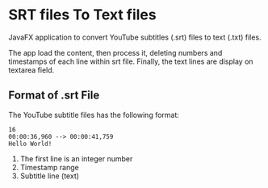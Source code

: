 # SRT files To Text files

JavaFX application to convert YouTube subtitles (.srt) files to text (.txt) files.

The app load the content, then process it, deleting numbers and timestamps of each line within srt file. Finally, the text lines are display on textarea field.

## Format of .srt File
The YouTube subtitle files has the following format:

```srt
16 
00:00:36,960 --> 00:00:41,759
Hello World!
````

1. The first line is an integer number
2. Timestamp range
3. Subtitle line (text)
